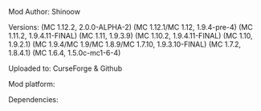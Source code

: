 Mod Author: Shinoow

Versions: (MC 1.12.2, 2.0.0-ALPHA-2) (MC 1.12.1/MC 1.12, 1.9.4-pre-4) (MC 1.11.2, 1.9.4.11-FINAL) (MC 1.11, 1.9.3.9) (MC 1.10.2, 1.9.4.11-FINAL)
(MC 1.10, 1.9.2.1) (MC 1.9.4/MC 1.9/MC 1.8.9/MC 1.7.10, 1.9.3.10-FINAL) (MC 1.7.2, 1.8.4.1) (MC 1.6.4, 1.5.0c-mc1-6-4)

Uploaded to: CurseForge & Github

Mod platform: 

Dependencies:
